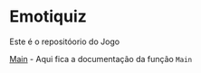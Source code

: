 # Emotiquiz
Este é o repositóorio do Jogo

[Main](./main.md) - Aqui fica a documentação da função `Main`



